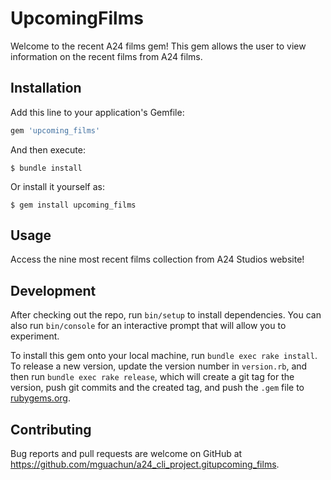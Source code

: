 # UpcomingFilms

Welcome to the recent A24 films gem! This gem allows the user to view information on the recent films from A24 films.
 <!-- Put your Ruby code in the file `lib/upcoming_films`. To experiment with that code, run `bin/console` for an interactive prompt. -->

## Installation

Add this line to your application's Gemfile:

```ruby
gem 'upcoming_films'
```

And then execute:

    $ bundle install

Or install it yourself as:

    $ gem install upcoming_films

## Usage

Access the nine most recent films collection from A24 Studios website!

## Development

After checking out the repo, run `bin/setup` to install dependencies. You can also run `bin/console` for an interactive prompt that will allow you to experiment.

To install this gem onto your local machine, run `bundle exec rake install`. To release a new version, update the version number in `version.rb`, and then run `bundle exec rake release`, which will create a git tag for the version, push git commits and the created tag, and push the `.gem` file to [rubygems.org](https://rubygems.org).

## Contributing

Bug reports and pull requests are welcome on GitHub at https://github.com/mguachun/a24_cli_project.gitupcoming_films.
